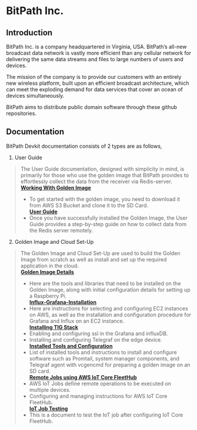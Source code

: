 # BitPath Inc.

## Introduction
BitPath Inc. is a company headquartered in Virginia, USA. BitPath’s all-new broadcast data network is vastly more efficient than any cellular network for delivering the same data streams and files to large numbers of users and devices.

The mission of the company is to provide our customers with an entirely new wireless platform, built upon an efficient broadcast architecture, which can meet the exploding demand for data services that cover an ocean of devices simultaneously.

BitPath aims to distribute public domain software through these github repositories.

## Documentation
BitPath Devkit documentation consists of 2 types are as follows,
1.	User Guide   

> The User Guide documentation, designed with simplicity in mind, is primarily for those who use the golden image that BitPath provides to effortlessly collect the data from the receiver via Redis-server.   
> **[Working With Golden Image](https://github.com/BitPath-DevKit/.github/blob/main/Documentation/User%20Guide/Working%20with%20Golden%20Image.pdf)**    
>	- To get started with the golden image, you need to download it from AWS S3 Bucket and clone it to the SD Card.   
> **[User Guide](https://github.com/BitPath-DevKit/.github/blob/main/Documentation/User%20Guide/UserGuide.pdf)**   
>	- Once you have successfully installed the Golden Image, the User Guide provides a step-by-step guide on how to collect data from the Redis server remotely.    

2.	Golden Image and Cloud Set-Up    

> The Golden Image and Cloud Set-Up are used to build the Golden Image from scratch as well as install and set up the required application in the cloud.    
> **[Golden Image Details](https://github.com/BitPath-DevKit/.github/blob/main/Documentation/Golden%20Image%20and%20Cloud%20Set%20Up/Golden%20Image%20Details.pdf)**    
>	- Here are the tools and libraries that need to be installed on the Golden Image, along with initial configuration details for setting up a Raspberry Pi.    
> **[Influx-Grafana-Installation](https://github.com/BitPath-DevKit/.github/blob/main/Documentation/Golden%20Image%20and%20Cloud%20Set%20Up/Influx-Grafana-Installation.pdf)**    
>	- Here are instructions for selecting and configuring EC2 instances on AWS, as well as the installation and configuration procedure for Grafana and Influx on an EC2 instance.    
> **[Installing TIG Stack](https://github.com/BitPath-DevKit/.github/blob/main/Documentation/Golden%20Image%20and%20Cloud%20Set%20Up/Installing%20TIG%20Stack.pdf)**    
>	- Enabling and configuring ssl in the Grafana and influxDB.    
>	- Installing and configuring Telegraf on the edge device.    
> **[Installed Tools and Configuration](https://github.com/BitPath-DevKit/.github/blob/main/Documentation/Golden%20Image%20and%20Cloud%20Set%20Up/Installed%20Tools%20and%20Configuration.pdf)**     
>	- List of installed tools and instructions to install and configure software such as Promtail, system manager components, and Telegraf agent with vcgencmd for preparing a golden image on an SD card.    
> **[Remote Jobs using AWS IoT Core FleetHub](https://github.com/BitPath-DevKit/.github/blob/main/Documentation/Golden%20Image%20and%20Cloud%20Set%20Up/Remote%20jobs%20using%20AWS%20IoT%20Core%20FleetHub.pdf)**    
>	- AWS IoT Jobs define remote operations to be executed on multiple devices.    
>	- Configuring and managing instructions for AWS IoT Core FleetHub.    
> **[IoT Job Testing](https://github.com/BitPath-DevKit/.github/blob/main/Documentation/Golden%20Image%20and%20Cloud%20Set%20Up/IoT%20Job%20Testing.pdf)**    
>	- This is a document to test the IoT job after configuring IoT Core FleetHub.   

